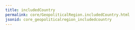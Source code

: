 ```yaml
---
title: includedCountry
permalink: core/GeopoliticalRegion.includedCountry.html
jsonid: core_geopoliticalregion_includedcountry
---
```

